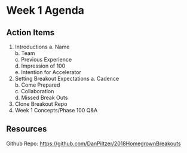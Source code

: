 # Week 1 Agenda

## Action Items

1. Introductions
	a. Name   
	b. Team   
	c. Previous Experience  
	d. Impression of 100  
	e. Intention for Accelerator  
2. Setting Breakout Expectations
	a. Cadence  
	b. Come Prepared  
	c. Collaboration  
	d. Missed Break Outs  
3. Clone Breakout Repo
4. Week 1 Concepts/Phase 100 Q&A

## Resources

Github Repo: https://github.com/DanPiltzer/2018HomegrownBreakouts